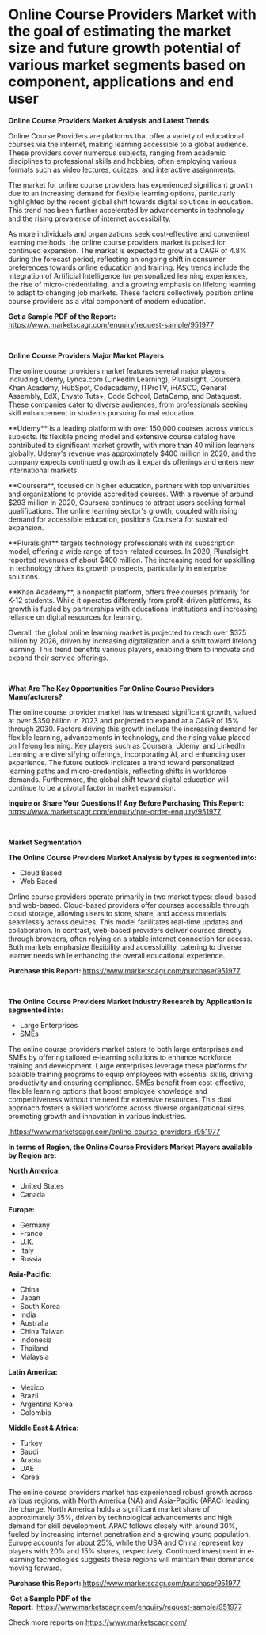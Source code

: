 <p><h1>Online Course Providers Market with the goal of estimating the market size and future growth potential of various market segments based on component, applications and end user</h1></p><p><strong>Online Course Providers Market Analysis and Latest Trends</strong></p>
<p><p>Online Course Providers are platforms that offer a variety of educational courses via the internet, making learning accessible to a global audience. These providers cover numerous subjects, ranging from academic disciplines to professional skills and hobbies, often employing various formats such as video lectures, quizzes, and interactive assignments. </p><p>The market for online course providers has experienced significant growth due to an increasing demand for flexible learning options, particularly highlighted by the recent global shift towards digital solutions in education. This trend has been further accelerated by advancements in technology and the rising prevalence of internet accessibility. </p><p>As more individuals and organizations seek cost-effective and convenient learning methods, the online course providers market is poised for continued expansion. The market is expected to grow at a CAGR of 4.8% during the forecast period, reflecting an ongoing shift in consumer preferences towards online education and training. Key trends include the integration of Artificial Intelligence for personalized learning experiences, the rise of micro-credentialing, and a growing emphasis on lifelong learning to adapt to changing job markets. These factors collectively position online course providers as a vital component of modern education.</p></p>
<p><strong>Get a Sample PDF of the Report:&nbsp;</strong> <a href="https://www.marketscagr.com/enquiry/request-sample/951977?utm_campaign=2337&utm_medium=2&utm_source=Github&utm_content=ia&utm_term=06032025&utm_id=online-course-providers">https://www.marketscagr.com/enquiry/request-sample/951977</a></p>
<p>&nbsp;</p>
<p><strong>Online Course Providers Major Market Players</strong></p>
<p><p>The online course providers market features several major players, including Udemy, Lynda.com (LinkedIn Learning), Pluralsight, Coursera, Khan Academy, HubSpot, Codecademy, ITProTV, iHASCO, General Assembly, EdX, Envato Tuts+, Code School, DataCamp, and Dataquest. These companies cater to diverse audiences, from professionals seeking skill enhancement to students pursuing formal education.</p><p>**Udemy** is a leading platform with over 150,000 courses across various subjects. Its flexible pricing model and extensive course catalog have contributed to significant market growth, with more than 40 million learners globally. Udemy's revenue was approximately $400 million in 2020, and the company expects continued growth as it expands offerings and enters new international markets.</p><p>**Coursera**, focused on higher education, partners with top universities and organizations to provide accredited courses. With a revenue of around $293 million in 2020, Coursera continues to attract users seeking formal qualifications. The online learning sector's growth, coupled with rising demand for accessible education, positions Coursera for sustained expansion.</p><p>**Pluralsight** targets technology professionals with its subscription model, offering a wide range of tech-related courses. In 2020, Pluralsight reported revenues of about $400 million. The increasing need for upskilling in technology drives its growth prospects, particularly in enterprise solutions.</p><p>**Khan Academy**, a nonprofit platform, offers free courses primarily for K-12 students. While it operates differently from profit-driven platforms, its growth is fueled by partnerships with educational institutions and increasing reliance on digital resources for learning.</p><p>Overall, the global online learning market is projected to reach over $375 billion by 2026, driven by increasing digitalization and a shift toward lifelong learning. This trend benefits various players, enabling them to innovate and expand their service offerings.</p></p>
<p>&nbsp;</p>
<p><strong>What Are The Key Opportunities For Online Course Providers Manufacturers?</strong></p>
<p><p>The online course provider market has witnessed significant growth, valued at over $350 billion in 2023 and projected to expand at a CAGR of 15% through 2030. Factors driving this growth include the increasing demand for flexible learning, advancements in technology, and the rising value placed on lifelong learning. Key players such as Coursera, Udemy, and LinkedIn Learning are diversifying offerings, incorporating AI, and enhancing user experience. The future outlook indicates a trend toward personalized learning paths and micro-credentials, reflecting shifts in workforce demands. Furthermore, the global shift toward digital education will continue to be a pivotal factor in market expansion.</p></p>
<p><strong>Inquire or Share Your Questions If Any Before Purchasing This Report:</strong> <a href="https://www.marketscagr.com/enquiry/pre-order-enquiry/951977?utm_campaign=2337&utm_medium=2&utm_source=Github&utm_content=ia&utm_term=06032025&utm_id=online-course-providers">https://www.marketscagr.com/enquiry/pre-order-enquiry/951977</a></p>
<p>&nbsp;</p>
<p><strong>Market Segmentation</strong></p>
<p><strong>The Online Course Providers Market Analysis by types is segmented into:</strong></p>
<p><ul><li>Cloud Based</li><li>Web Based</li></ul></p>
<p><p>Online course providers operate primarily in two market types: cloud-based and web-based. Cloud-based providers offer courses accessible through cloud storage, allowing users to store, share, and access materials seamlessly across devices. This model facilitates real-time updates and collaboration. In contrast, web-based providers deliver courses directly through browsers, often relying on a stable internet connection for access. Both markets emphasize flexibility and accessibility, catering to diverse learner needs while enhancing the overall educational experience.</p></p>
<p><strong>Purchase this Report:&nbsp;</strong><a href="https://www.marketscagr.com/purchase/951977?utm_campaign=2337&utm_medium=2&utm_source=Github&utm_content=ia&utm_term=06032025&utm_id=online-course-providers">https://www.marketscagr.com/purchase/951977</a></p>
<p>&nbsp;</p>
<p><strong>The Online Course Providers Market Industry Research by Application is segmented into:</strong></p>
<p><ul><li>Large Enterprises</li><li>SMEs</li></ul></p>
<p><p>The online course providers market caters to both large enterprises and SMEs by offering tailored e-learning solutions to enhance workforce training and development. Large enterprises leverage these platforms for scalable training programs to equip employees with essential skills, driving productivity and ensuring compliance. SMEs benefit from cost-effective, flexible learning options that boost employee knowledge and competitiveness without the need for extensive resources. This dual approach fosters a skilled workforce across diverse organizational sizes, promoting growth and innovation in various industries.</p></p>
<p><a href="https://www.marketscagr.com/online-course-providers-r951977?utm_campaign=2337&utm_medium=2&utm_source=Github&utm_content=ia&utm_term=06032025&utm_id=online-course-providers">&nbsp;https://www.marketscagr.com/online-course-providers-r951977</a></p>
<p><strong>In terms of Region, the Online Course Providers Market Players available by Region are:</strong></p>
<p>
    <p> <strong> North America: </strong>
        <ul>
            <li>United States</li>
            <li>Canada</li>
        </ul>
        </p> 
    <p> <strong> Europe: </strong>
        <ul>
            <li>Germany</li>
            <li>France</li>
            <li>U.K.</li>
            <li>Italy</li>
            <li>Russia</li>
        </ul>
        </p> 
    <p> <strong> Asia-Pacific: </strong>
        <ul>
            <li>China</li>
            <li>Japan</li>
            <li>South Korea</li>
            <li>India</li>
            <li>Australia</li>
            <li>China Taiwan</li>
            <li>Indonesia</li>
            <li>Thailand</li>
            <li>Malaysia</li>
        </ul>
        </p> 
    <p> <strong> Latin America: </strong>
        <ul>
            <li>Mexico</li>
            <li>Brazil</li>
            <li>Argentina Korea</li>
            <li>Colombia</li>
        </ul>
        </p> 
    <p> <strong> Middle East & Africa: </strong>
        <ul>
            <li>Turkey</li>
            <li>Saudi</li>
            <li>Arabia</li>
            <li>UAE</li>
            <li>Korea</li>
        </ul>
    </p>
    </p>
<p><p>The online course providers market has experienced robust growth across various regions, with North America (NA) and Asia-Pacific (APAC) leading the charge. North America holds a significant market share of approximately 35%, driven by technological advancements and high demand for skill development. APAC follows closely with around 30%, fueled by increasing internet penetration and a growing young population. Europe accounts for about 25%, while the USA and China represent key players with 20% and 15% shares, respectively. Continued investment in e-learning technologies suggests these regions will maintain their dominance moving forward.</p></p>
<p><strong>Purchase this Report: </strong><a href="https://www.marketscagr.com/purchase/951977?utm_campaign=2337&utm_medium=2&utm_source=Github&utm_content=ia&utm_term=06032025&utm_id=online-course-providers">https://www.marketscagr.com/purchase/951977</a></p>
<p>&nbsp;<strong>Get a Sample PDF of the Report:&nbsp;&nbsp;</strong><a href="https://www.marketscagr.com/enquiry/request-sample/951977?utm_campaign=2337&utm_medium=2&utm_source=Github&utm_content=ia&utm_term=06032025&utm_id=online-course-providers">https://www.marketscagr.com/enquiry/request-sample/951977</a></p>
<p><strong></strong></p>
<p>Check more reports on <a href="https://www.marketscagr.com/?utm_campaign=2337&utm_medium=2&utm_source=Github&utm_content=ia&utm_term=06032025&utm_id=online-course-providers">https://www.marketscagr.com/</a></p>